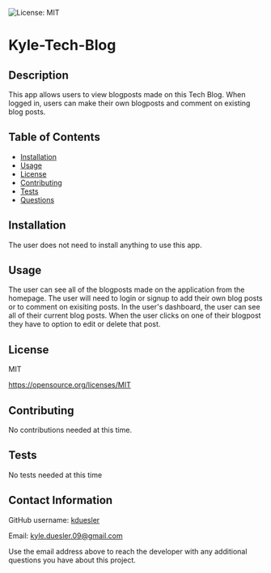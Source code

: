 ![License: MIT](https://img.shields.io/badge/License-MIT-brightgreen.svg)

# Kyle-Tech-Blog
  
## Description
This app allows users to view blogposts made on this Tech Blog. When logged in, users can make their own blogposts and comment on existing blog posts. 
  
## Table of Contents
- [Installation](#installation)
- [Usage](#usage)
- [License](#license)
- [Contributing](#contributing)
- [Tests](#tests)
- [Questions](#contact-information)
  
## Installation
The user does not need to install anything to use this app.

## Usage
The user can see all of the blogposts made on the application from the homepage. The user will need to login or signup to add their own blog posts or to comment on exisiting posts. In the user's dashboard, the user can see all of their current blog posts. When the user clicks on one of their blogpost they have to option to edit or delete that post. 

## License
MIT

https://opensource.org/licenses/MIT

## Contributing
No contributions needed at this time.

## Tests
No tests needed at this time

## Contact Information
GitHub username: [kduesler](github.com/kduesler)

Email: kyle.duesler.09@gmail.com

Use the email address above to reach the developer with any additional questions you have about this project.

